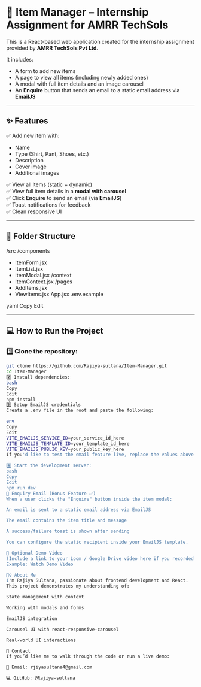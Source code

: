 # 🧾 Item Manager – Internship Assignment for AMRR TechSols

This is a React-based web application created for the internship assignment provided by **AMRR TechSols Pvt Ltd**.

It includes:
- A form to add new items
- A page to view all items (including newly added ones)
- A modal with full item details and an image carousel
- An **Enquire** button that sends an email to a static email address via **EmailJS**

---

## ✨ Features

✅ Add new item with:
- Name  
- Type (Shirt, Pant, Shoes, etc.)  
- Description  
- Cover image  
- Additional images

✅ View all items (static + dynamic)  
✅ View full item details in a **modal with carousel**  
✅ Click **Enquire** to send an email (via **EmailJS**)  
✅ Toast notifications for feedback  
✅ Clean responsive UI

---

## 📂 Folder Structure

/src
/components
- ItemForm.jsx
- ItemList.jsx
- ItemModal.jsx
/context
- ItemContext.jsx
/pages
- AddItems.jsx
- ViewItems.jsx
App.jsx
.env.example

yaml
Copy
Edit

---

## 💻 How to Run the Project

### 1️⃣ Clone the repository:

```bash
git clone https://github.com/Rajiya-sultana/Item-Manager.git
cd Item-Manager
2️⃣ Install dependencies:
bash
Copy
Edit
npm install
3️⃣ Setup EmailJS credentials
Create a .env file in the root and paste the following:

env
Copy
Edit
VITE_EMAILJS_SERVICE_ID=your_service_id_here
VITE_EMAILJS_TEMPLATE_ID=your_template_id_here
VITE_EMAILJS_PUBLIC_KEY=your_public_key_here
If you'd like to test the email feature live, replace the values above with your actual EmailJS credentials.

4️⃣ Start the development server:
bash
Copy
Edit
npm run dev
📧 Enquiry Email (Bonus Feature ✅)
When a user clicks the "Enquire" button inside the item modal:

An email is sent to a static email address via EmailJS

The email contains the item title and message

A success/failure toast is shown after sending

You can configure the static recipient inside your EmailJS template.

🎥 Optional Demo Video
(Include a link to your Loom / Google Drive video here if you recorded one)
Example: Watch Demo Video

🙋‍♀️ About Me
I'm Rajiya Sultana, passionate about frontend development and React.
This project demonstrates my understanding of:

State management with context

Working with modals and forms

EmailJS integration

Carousel UI with react-responsive-carousel

Real-world UI interactions

📨 Contact
If you’d like me to walk through the code or run a live demo:

📧 Email: rjiyasultana4@gmail.com

💻 GitHub: @Rajiya-sultana
